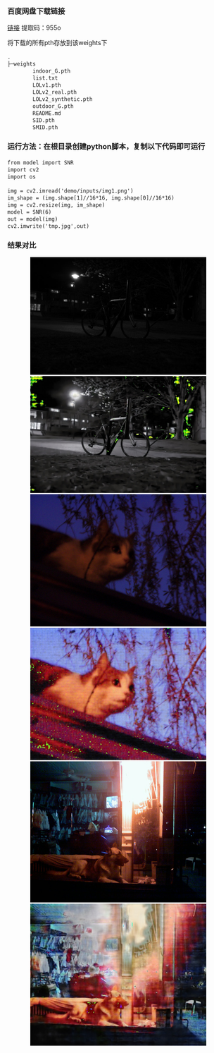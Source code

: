 ### 百度网盘下载链接
[链接](https://pan.baidu.com/s/1YERon67PRHHKfT5L2Crfxg?pwd=955o)
提取码：955o

将下载的所有pth存放到该weights下
```
.
├─weights
        indoor_G.pth
        list.txt
        LOLv1.pth
        LOLv2_real.pth
        LOLv2_synthetic.pth
        outdoor_G.pth
        README.md
        SID.pth
        SMID.pth
```

### 运行方法：在根目录创建python脚本，复制以下代码即可运行
```angular2html
from model import SNR
import cv2
import os

img = cv2.imread('demo/inputs/img1.png')
im_shape = (img.shape[1]//16*16, img.shape[0]//16*16)
img = cv2.resize(img, im_shape)
model = SNR(6)
out = model(img)
cv2.imwrite('tmp.jpg',out)
```

### 结果对比
 <div class="half" style="text-align: center;">
   <img src="../../demo/inputs/bicycle.jpg" width="400"/> <img src="../../demo/outputs/SNR_LLIE_Net/bicycle.jpg" width="400"/>
</div>
 <div class="half" style="text-align: center;">
   <img src="../../demo/inputs/cat.jpg" width="400"/> <img src="../../demo/outputs/SNR_LLIE_Net/cat.jpg" width="400"/>
</div>
 <div class="half" style="text-align: center;">
   <img src="../../demo/inputs/dog.jpg" width="400"/> <img src="../../demo/outputs/SNR_LLIE_Net/dog.jpg" width="400"/>
</div>




